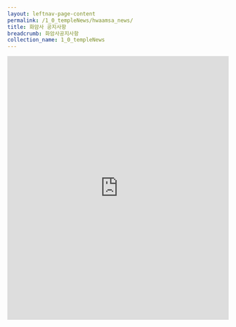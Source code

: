 ```yaml
---
layout: leftnav-page-content
permalink: /1_0_templeNews/hwaamsa_news/
title: 화암사 공지사항
breadcrumb: 화암사공지사항
collection_name: 1_0_templeNews
---
```



<iframe width="100%"
        height="600"
        src="https://m.cafe.naver.com/ca-fe/web/cafes/29963936/menus/1"
        frameborder="0"
        allow="autoplay; encrypted-media"
        allowfullscreen></iframe>

